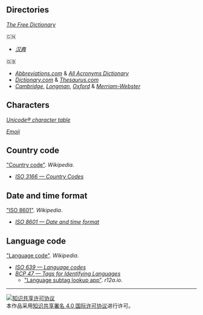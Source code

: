 ## Directories

[*The Free Dictionary*](http://thefreedictionary.com/)

:cn:
+ [*汉典*](http://zdic.net/)

:gb:
+ [*Abbreviations.com*](http://abbreviations.com/) & [*All Acronyms Dictionary*](https://allacronyms.com/)
+ [*Dictionary.com*](http://dictionary.com/) & [*Thesaurus.com*](http://thesaurus.com/)
+ [*Cambridge*](http://dictionary.cambridge.org/), [*Longman*](http://ldoceonline.com/), [*Oxford*](http://oxforddictionaries.com/) & [*Merriam-Webster*](http://merriam-webster.com/)

## Characters

[*Unicode® character table*](http://unicode-table.com/)

[*Emoji*](http://iemoji.com/)

## Country code

["Country code"](https://wikipedia.org/wiki/Country_code). *Wikipedia*.
+ [*ISO 3166 — Country Codes*](https://iso.org/iso-3166-country-codes.html)

## Date and time format

["ISO 8601"](https://wikipedia.org/wiki/ISO_8601). *Wikipedia*.
+ [*ISO 8601 — Date and time format*](https://iso.org/iso-8601-date-and-time-format.html)

## Language code

["Language code"](https://wikipedia.org/wiki/Language_code). *Wikipedia*.
+ [*ISO 639 — Language codes*](https://iso.org/iso-639-language-codes.html)
+ [*BCP 47 — Tags for Identifying Languages*](https://tools.ietf.org/html/bcp47)
    + ["Language subtag lookup app"](https://r12a.github.io/app-subtags/). *r12a.io*.

___
<a rel="license" href="http://creativecommons.org/licenses/by/4.0/"><img alt="知识共享许可协议" style="border-width:0" src="https://i.creativecommons.org/l/by/4.0/88x31.png" /></a><br />本作品采用<a rel="license" href="http://creativecommons.org/licenses/by/4.0/">知识共享署名 4.0 国际许可协议</a>进行许可。
